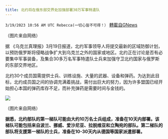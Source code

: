 ```yaml
---
title: 北约将在俄东部交界处加强部署30万军事特遣队
---
```

`3/19/2023 10:56 AM UTC Rebecca(一切心皆不可得！）` [轉載自GNews](https://gnews.org/articles/1027037)

         

（图片来自网络）

据 《乌克兰真理报》3月19日报道，北约军事领导人将提交最新的区域防御计划，以预防俄罗斯将侵略战争扩大到乌克兰之外的国家或地区。北约正在讨论是否有必要集中军事装备，及集合30多万名军事特遣队士兵来加强守卫北约国家与俄罗斯的东部交界地区。

北约30个成员国需提供士兵、训练设施、大量的武器、设备和弹药。为达到此目标，北约成员国之间的协调充满着挑战，需付出巨大的努力，因为许多盟国已经开始担心本国的弹药库存不足，而补充弹药是需要时间与金钱的。


![](https://i.imgur.com/UniCxIT.jpg)

（图片来自网络）

**据悉，北约部队的第一梯队可能由大约10万名士兵组成，准备在10天内部署。**该梯队可能包括来自波兰、挪威、爱沙尼亚、拉脱维亚和立陶宛的部队。第二梯队的部队将支援第一梯队的士兵，准备在10-30天内从德国等国家派遣部署。****
